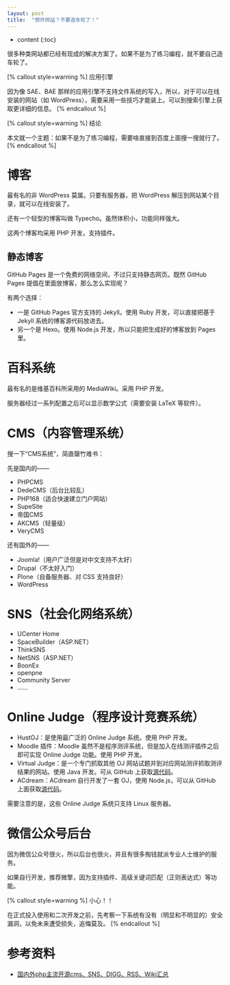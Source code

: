 ```yaml
---
layout: post
title:  "想开网站？不要造车轮了！"
---
```

* content
{:toc}

很多种类网站都已经有现成的解决方案了。如果不是为了练习编程，就不要自己造车轮了。

[% callout style=warning %]
应用引擎

因为像 SAE、BAE 那样的应用引擎不支持文件系统的写入，所以，对于可以在线安装的网站（如 WordPress），需要采用一些技巧才能装上。可以到搜索引擎上获取更详细的信息。
[% endcallout %]

[% callout style=warning %]
结论

本文就一个主题：如果不是为了练习编程，需要啥直接到百度上面搜一搜就行了。
[% endcallout %]

# 博客

最有名的非 WordPress 莫属。只要有服务器，把 WordPress 解压到网站某个目录，就可以在线安装了。

还有一个轻型的博客叫做 Typecho。虽然体积小，功能同样强大。

这两个博客均采用 PHP 开发，支持插件。

## 静态博客

GitHub Pages 是一个免费的网络空间，不过只支持静态网页。既然 GitHub Pages 提倡在里面放博客，那么怎么实现呢？

有两个选择：

* 一是 GitHub Pages 官方支持的 Jekyll。使用 Ruby 开发，可以直接把基于 Jekyll 系统的博客源代码放进去。
* 另一个是 Hexo。使用 Node.js 开发，所以只能把生成好的博客放到 Pages 里。

# 百科系统

最有名的是维基百科所采用的 MediaWiki。采用 PHP 开发。

服务器经过一系列配置之后可以显示数学公式（需要安装 LaTeX 等软件）。

# CMS（内容管理系统）

搜一下“CMS系统”，简直罄竹难书：

先是国内的——

* PHPCMS
* DedeCMS（后台比较乱）
* PHP168（适合快速建立门户网站）
* SupeSite
* 帝国CMS
* AKCMS（轻量级）
* VeryCMS

还有国外的——

* Joomla!（用户广泛但是对中文支持不太好）
* Drupal（不太好入门）
* Plone（自备服务器、对 CSS 支持良好）
* WordPress

# SNS（社会化网络系统）

* UCenter Home
* SpaceBuilder（ASP.NET）
* ThinkSNS
* NetSNS（ASP.NET）
* BoonEx
* openpne
* Community Server
* ……

# Online Judge（程序设计竞赛系统）

* HustOJ：是使用最广泛的 Online Judge 系统。使用 PHP 开发。
* Moodle 插件：Moodle 虽然不是程序测评系统，但是加入在线测评插件之后即可实现 Online Judge 功能。使用 PHP 开发。
* Virtual Judge：是一个专门抓取其他 OJ 网站试题并到对应网站测评抓取测评结果的网站。使用 Java 开发。可从 GitHub 上获取[源代码](https://github.com/trcnkq/virtual-judge)。
* ACdream：ACdream 自行开发了一套 OJ，使用 Node.js，可以从 GitHub 上面获取[源代码](https://github.com/KIDx/ACdream)。

需要注意的是，这些 Online Judge 系统只支持 Linux 服务器。

# 微信公众号后台

因为微信公众号很火，所以后台也很火，并且有很多掏钱就派专业人士维护的服务。

如果自行开发，推荐微擎，因为支持插件、高级关键词匹配（正则表达式）等功能。

[% callout style=warning %]
小心！！

在正式投入使用和二次开发之前，先考察一下系统有没有（明显和不明显的）安全漏洞，以免未来遭受损失，追悔莫及。
[% endcallout %]

# 参考资料

* [国内外php主流开源cms、SNS、DIGG、RSS、Wiki汇总](http://blog.csdn.net/hili2006/article/details/6116538)
